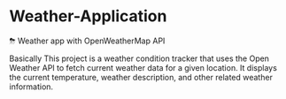 # Weather-Application
⛈ Weather app with OpenWeatherMap API

Basically This project is a weather condition tracker that uses the Open Weather API to fetch current weather data for a given location. It displays the current temperature, weather description, and other related weather information.
